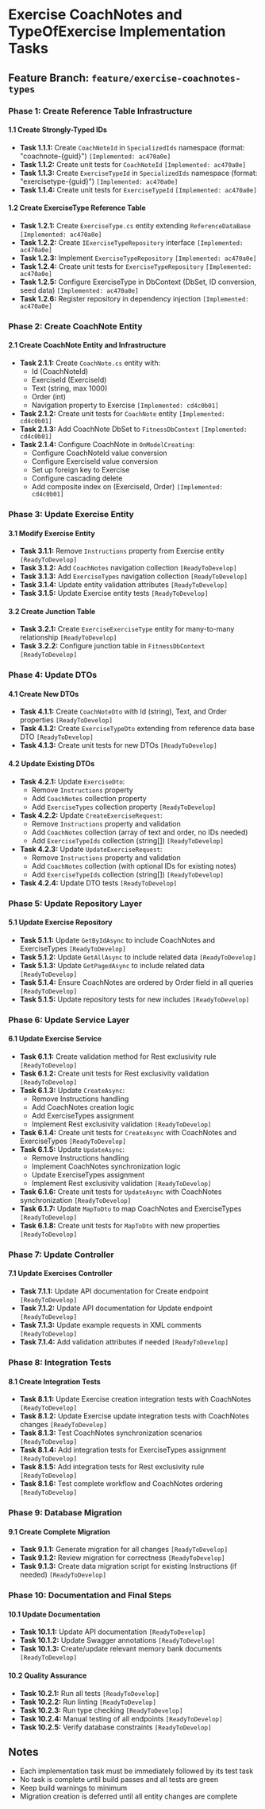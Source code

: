 # Exercise CoachNotes and TypeOfExercise Implementation Tasks

## Feature Branch: `feature/exercise-coachnotes-types`

### Phase 1: Create Reference Table Infrastructure

#### 1.1 Create Strongly-Typed IDs
- **Task 1.1.1:** Create `CoachNoteId` in `SpecializedIds` namespace (format: "coachnote-{guid}") `[Implemented: ac470a0e]`
- **Task 1.1.2:** Create unit tests for `CoachNoteId` `[Implemented: ac470a0e]`
- **Task 1.1.3:** Create `ExerciseTypeId` in `SpecializedIds` namespace (format: "exercisetype-{guid}") `[Implemented: ac470a0e]`
- **Task 1.1.4:** Create unit tests for `ExerciseTypeId` `[Implemented: ac470a0e]`

#### 1.2 Create ExerciseType Reference Table
- **Task 1.2.1:** Create `ExerciseType.cs` entity extending `ReferenceDataBase` `[Implemented: ac470a0e]`
- **Task 1.2.2:** Create `IExerciseTypeRepository` interface `[Implemented: ac470a0e]`
- **Task 1.2.3:** Implement `ExerciseTypeRepository` `[Implemented: ac470a0e]`
- **Task 1.2.4:** Create unit tests for `ExerciseTypeRepository` `[Implemented: ac470a0e]`
- **Task 1.2.5:** Configure ExerciseType in DbContext (DbSet, ID conversion, seed data) `[Implemented: ac470a0e]`
- **Task 1.2.6:** Register repository in dependency injection `[Implemented: ac470a0e]`

### Phase 2: Create CoachNote Entity

#### 2.1 Create CoachNote Entity and Infrastructure
- **Task 2.1.1:** Create `CoachNote.cs` entity with:
  - Id (CoachNoteId)
  - ExerciseId (ExerciseId) 
  - Text (string, max 1000)
  - Order (int)
  - Navigation property to Exercise `[Implemented: cd4c0b01]`
- **Task 2.1.2:** Create unit tests for `CoachNote` entity `[Implemented: cd4c0b01]`
- **Task 2.1.3:** Add CoachNote DbSet to `FitnessDbContext` `[Implemented: cd4c0b01]`
- **Task 2.1.4:** Configure CoachNote in `OnModelCreating`:
  - Configure CoachNoteId value conversion
  - Configure ExerciseId value conversion
  - Set up foreign key to Exercise
  - Configure cascading delete
  - Add composite index on (ExerciseId, Order) `[Implemented: cd4c0b01]`

### Phase 3: Update Exercise Entity

#### 3.1 Modify Exercise Entity
- **Task 3.1.1:** Remove `Instructions` property from Exercise entity `[ReadyToDevelop]`
- **Task 3.1.2:** Add `CoachNotes` navigation collection `[ReadyToDevelop]`
- **Task 3.1.3:** Add `ExerciseTypes` navigation collection `[ReadyToDevelop]`
- **Task 3.1.4:** Update entity validation attributes `[ReadyToDevelop]`
- **Task 3.1.5:** Update Exercise entity tests `[ReadyToDevelop]`

#### 3.2 Create Junction Table
- **Task 3.2.1:** Create `ExerciseExerciseType` entity for many-to-many relationship `[ReadyToDevelop]`
- **Task 3.2.2:** Configure junction table in `FitnessDbContext` `[ReadyToDevelop]`

### Phase 4: Update DTOs

#### 4.1 Create New DTOs
- **Task 4.1.1:** Create `CoachNoteDto` with Id (string), Text, and Order properties `[ReadyToDevelop]`
- **Task 4.1.2:** Create `ExerciseTypeDto` extending from reference data base DTO `[ReadyToDevelop]`
- **Task 4.1.3:** Create unit tests for new DTOs `[ReadyToDevelop]`

#### 4.2 Update Existing DTOs
- **Task 4.2.1:** Update `ExerciseDto`:
  - Remove `Instructions` property
  - Add `CoachNotes` collection property
  - Add `ExerciseTypes` collection property `[ReadyToDevelop]`
- **Task 4.2.2:** Update `CreateExerciseRequest`:
  - Remove `Instructions` property and validation
  - Add `CoachNotes` collection (array of text and order, no IDs needed)
  - Add `ExerciseTypeIds` collection (string[]) `[ReadyToDevelop]`
- **Task 4.2.3:** Update `UpdateExerciseRequest`:
  - Remove `Instructions` property and validation
  - Add `CoachNotes` collection (with optional IDs for existing notes)
  - Add `ExerciseTypeIds` collection (string[]) `[ReadyToDevelop]`
- **Task 4.2.4:** Update DTO tests `[ReadyToDevelop]`

### Phase 5: Update Repository Layer

#### 5.1 Update Exercise Repository
- **Task 5.1.1:** Update `GetByIdAsync` to include CoachNotes and ExerciseTypes `[ReadyToDevelop]`
- **Task 5.1.2:** Update `GetAllAsync` to include related data `[ReadyToDevelop]`
- **Task 5.1.3:** Update `GetPagedAsync` to include related data `[ReadyToDevelop]`
- **Task 5.1.4:** Ensure CoachNotes are ordered by Order field in all queries `[ReadyToDevelop]`
- **Task 5.1.5:** Update repository tests for new includes `[ReadyToDevelop]`

### Phase 6: Update Service Layer

#### 6.1 Update Exercise Service
- **Task 6.1.1:** Create validation method for Rest exclusivity rule `[ReadyToDevelop]`
- **Task 6.1.2:** Create unit tests for Rest exclusivity validation `[ReadyToDevelop]`
- **Task 6.1.3:** Update `CreateAsync`:
  - Remove Instructions handling
  - Add CoachNotes creation logic
  - Add ExerciseTypes assignment
  - Implement Rest exclusivity validation `[ReadyToDevelop]`
- **Task 6.1.4:** Create unit tests for `CreateAsync` with CoachNotes and ExerciseTypes `[ReadyToDevelop]`
- **Task 6.1.5:** Update `UpdateAsync`:
  - Remove Instructions handling
  - Implement CoachNotes synchronization logic
  - Update ExerciseTypes assignment
  - Implement Rest exclusivity validation `[ReadyToDevelop]`
- **Task 6.1.6:** Create unit tests for `UpdateAsync` with CoachNotes synchronization `[ReadyToDevelop]`
- **Task 6.1.7:** Update `MapToDto` to map CoachNotes and ExerciseTypes `[ReadyToDevelop]`
- **Task 6.1.8:** Create unit tests for `MapToDto` with new properties `[ReadyToDevelop]`

### Phase 7: Update Controller

#### 7.1 Update Exercises Controller
- **Task 7.1.1:** Update API documentation for Create endpoint `[ReadyToDevelop]`
- **Task 7.1.2:** Update API documentation for Update endpoint `[ReadyToDevelop]`
- **Task 7.1.3:** Update example requests in XML comments `[ReadyToDevelop]`
- **Task 7.1.4:** Add validation attributes if needed `[ReadyToDevelop]`

### Phase 8: Integration Tests

#### 8.1 Create Integration Tests
- **Task 8.1.1:** Update Exercise creation integration tests with CoachNotes `[ReadyToDevelop]`
- **Task 8.1.2:** Update Exercise update integration tests with CoachNotes changes `[ReadyToDevelop]`
- **Task 8.1.3:** Test CoachNotes synchronization scenarios `[ReadyToDevelop]`
- **Task 8.1.4:** Add integration tests for ExerciseTypes assignment `[ReadyToDevelop]`
- **Task 8.1.5:** Add integration tests for Rest exclusivity rule `[ReadyToDevelop]`
- **Task 8.1.6:** Test complete workflow and CoachNotes ordering `[ReadyToDevelop]`

### Phase 9: Database Migration

#### 9.1 Create Complete Migration
- **Task 9.1.1:** Generate migration for all changes `[ReadyToDevelop]`
- **Task 9.1.2:** Review migration for correctness `[ReadyToDevelop]`
- **Task 9.1.3:** Create data migration script for existing Instructions (if needed) `[ReadyToDevelop]`

### Phase 10: Documentation and Final Steps

#### 10.1 Update Documentation
- **Task 10.1.1:** Update API documentation `[ReadyToDevelop]`
- **Task 10.1.2:** Update Swagger annotations `[ReadyToDevelop]`
- **Task 10.1.3:** Create/update relevant memory bank documents `[ReadyToDevelop]`

#### 10.2 Quality Assurance
- **Task 10.2.1:** Run all tests `[ReadyToDevelop]`
- **Task 10.2.2:** Run linting `[ReadyToDevelop]`
- **Task 10.2.3:** Run type checking `[ReadyToDevelop]`
- **Task 10.2.4:** Manual testing of all endpoints `[ReadyToDevelop]`
- **Task 10.2.5:** Verify database constraints `[ReadyToDevelop]`

## Notes
- Each implementation task must be immediately followed by its test task
- No task is complete until build passes and all tests are green
- Keep build warnings to minimum
- Migration creation is deferred until all entity changes are complete